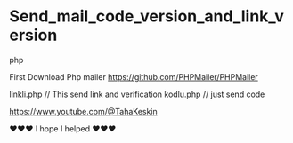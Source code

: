 # Send_mail_code_version_and_link_version
 php

First Download Php mailer
https://github.com/PHPMailer/PHPMailer

linkli.php // This send link and verification
kodlu.php // just send code 

https://www.youtube.com/@TahaKeskin


❤❤❤ I hope I helped ❤❤❤